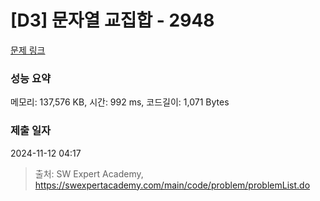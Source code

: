 # [D3] 문자열 교집합 - 2948 

[문제 링크](https://swexpertacademy.com/main/code/problem/problemDetail.do?contestProbId=AV-Un3G64SUDFAXr) 

### 성능 요약

메모리: 137,576 KB, 시간: 992 ms, 코드길이: 1,071 Bytes

### 제출 일자

2024-11-12 04:17



> 출처: SW Expert Academy, https://swexpertacademy.com/main/code/problem/problemList.do